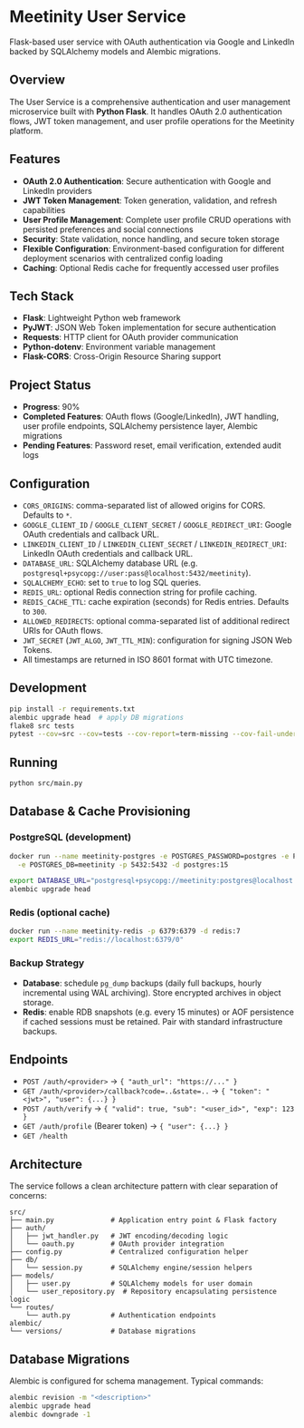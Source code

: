 # Meetinity User Service

Flask-based user service with OAuth authentication via Google and LinkedIn backed by
SQLAlchemy models and Alembic migrations.

## Overview

The User Service is a comprehensive authentication and user management microservice built with **Python Flask**. It handles OAuth 2.0 authentication flows, JWT token management, and user profile operations for the Meetinity platform.

## Features

- **OAuth 2.0 Authentication**: Secure authentication with Google and LinkedIn providers
- **JWT Token Management**: Token generation, validation, and refresh capabilities
- **User Profile Management**: Complete user profile CRUD operations with
  persisted preferences and social connections
- **Security**: State validation, nonce handling, and secure token storage
- **Flexible Configuration**: Environment-based configuration for different
  deployment scenarios with centralized config loading
- **Caching**: Optional Redis cache for frequently accessed user profiles

## Tech Stack

- **Flask**: Lightweight Python web framework
- **PyJWT**: JSON Web Token implementation for secure authentication
- **Requests**: HTTP client for OAuth provider communication
- **Python-dotenv**: Environment variable management
- **Flask-CORS**: Cross-Origin Resource Sharing support

## Project Status

- **Progress**: 90%
- **Completed Features**: OAuth flows (Google/LinkedIn), JWT handling, user
  profile endpoints, SQLAlchemy persistence layer, Alembic migrations
- **Pending Features**: Password reset, email verification, extended audit logs

## Configuration

- `CORS_ORIGINS`: comma-separated list of allowed origins for CORS. Defaults to `*`.
- `GOOGLE_CLIENT_ID` / `GOOGLE_CLIENT_SECRET` / `GOOGLE_REDIRECT_URI`: Google OAuth credentials and callback URL.
- `LINKEDIN_CLIENT_ID` / `LINKEDIN_CLIENT_SECRET` / `LINKEDIN_REDIRECT_URI`: LinkedIn OAuth credentials and callback URL.
- `DATABASE_URL`: SQLAlchemy database URL (e.g. `postgresql+psycopg://user:pass@localhost:5432/meetinity`).
- `SQLALCHEMY_ECHO`: set to `true` to log SQL queries.
- `REDIS_URL`: optional Redis connection string for profile caching.
- `REDIS_CACHE_TTL`: cache expiration (seconds) for Redis entries. Defaults to `300`.
- `ALLOWED_REDIRECTS`: optional comma-separated list of additional redirect URIs for OAuth flows.
- `JWT_SECRET` (`JWT_ALGO`, `JWT_TTL_MIN`): configuration for signing JSON Web Tokens.
- All timestamps are returned in ISO 8601 format with UTC timezone.

## Development

```bash
pip install -r requirements.txt
alembic upgrade head  # apply DB migrations
flake8 src tests
pytest --cov=src --cov=tests --cov-report=term-missing --cov-fail-under=90
```

## Running

```bash
python src/main.py
```

## Database & Cache Provisioning

### PostgreSQL (development)

```bash
docker run --name meetinity-postgres -e POSTGRES_PASSWORD=postgres -e POSTGRES_USER=meetinity \
  -e POSTGRES_DB=meetinity -p 5432:5432 -d postgres:15

export DATABASE_URL="postgresql+psycopg://meetinity:postgres@localhost:5432/meetinity"
alembic upgrade head
```

### Redis (optional cache)

```bash
docker run --name meetinity-redis -p 6379:6379 -d redis:7
export REDIS_URL="redis://localhost:6379/0"
```

### Backup Strategy

- **Database**: schedule `pg_dump` backups (daily full backups, hourly
  incremental using WAL archiving). Store encrypted archives in object storage.
- **Redis**: enable RDB snapshots (e.g. every 15 minutes) or AOF persistence if
  cached sessions must be retained. Pair with standard infrastructure backups.

## Endpoints

- `POST /auth/<provider>` → `{ "auth_url": "https://..." }`
- `GET /auth/<provider>/callback?code=..&state=..` → `{ "token": "<jwt>", "user": {...} }`
- `POST /auth/verify` → `{ "valid": true, "sub": "<user_id>", "exp": 123 }`
- `GET /auth/profile` (Bearer token) → `{ "user": {...} }`
- `GET /health`

## Architecture

The service follows a clean architecture pattern with clear separation of concerns:

```
src/
├── main.py              # Application entry point & Flask factory
├── auth/
│   ├── jwt_handler.py   # JWT encoding/decoding logic
│   └── oauth.py         # OAuth provider integration
├── config.py            # Centralized configuration helper
├── db/
│   └── session.py       # SQLAlchemy engine/session helpers
├── models/
│   ├── user.py          # SQLAlchemy models for user domain
│   └── user_repository.py  # Repository encapsulating persistence logic
└── routes/
    └── auth.py          # Authentication endpoints
alembic/
└── versions/            # Database migrations
```

## Database Migrations

Alembic is configured for schema management. Typical commands:

```bash
alembic revision -m "<description>"
alembic upgrade head
alembic downgrade -1
```
